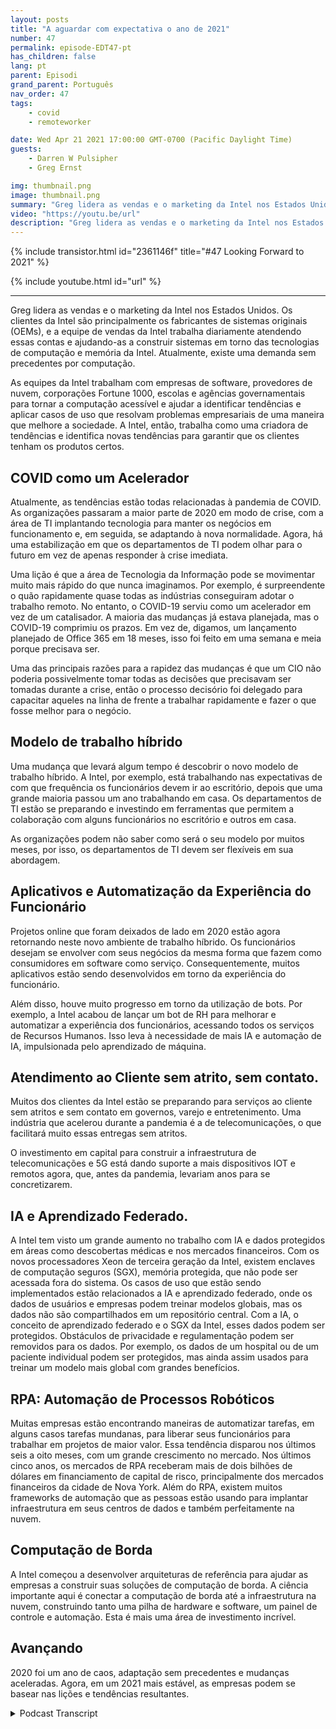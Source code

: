 ```yaml
---
layout: posts
title: "A aguardar com expectativa o ano de 2021"
number: 47
permalink: episode-EDT47-pt
has_children: false
lang: pt
parent: Episodi
grand_parent: Português
nav_order: 47
tags:
    - covid
    - remoteworker

date: Wed Apr 21 2021 17:00:00 GMT-0700 (Pacific Daylight Time)
guests:
    - Darren W Pulsipher
    - Greg Ernst

img: thumbnail.png
image: thumbnail.png
summary: "Greg lidera as vendas e o marketing da Intel nos Estados Unidos. Os clientes da Intel são principalmente os fabricantes de equipamentos originais (OEMs), e a equipe de vendas da Intel trabalha diariamente atendendo essas contas e ajudando-as a construir sistemas em torno das tecnologias de computação e memória da Intel. Atualmente, há uma demanda sem precedentes por computação. As equipes da Intel trabalham com empresas de software, provedores de nuvem, grandes empresas, escolas e agências governamentais para tornar a computação acessível e ajudar a identificar tendências e aplicar casos de uso que resolvam problemas de negócios de uma maneira que melhore a sociedade. Portanto, a Intel trabalha como uma grande influenciadora e identifica novas tendências para garantir que os clientes tenham os produtos certos."
video: "https://youtu.be/url"
description: "Greg lidera as vendas e o marketing da Intel nos Estados Unidos. Os clientes da Intel são principalmente os fabricantes de equipamentos originais (OEMs), e a equipe de vendas da Intel trabalha diariamente atendendo essas contas e ajudando-as a construir sistemas em torno das tecnologias de computação e memória da Intel. Atualmente, há uma demanda sem precedentes por computação. As equipes da Intel trabalham com empresas de software, provedores de nuvem, grandes empresas, escolas e agências governamentais para tornar a computação acessível e ajudar a identificar tendências e aplicar casos de uso que resolvam problemas de negócios de uma maneira que melhore a sociedade. Portanto, a Intel trabalha como uma grande influenciadora e identifica novas tendências para garantir que os clientes tenham os produtos certos."
---
```


<div>
{% include transistor.html id="2361146f" title="#47 Looking Forward to 2021" %}

{% include youtube.html id="url" %}
</div>

---

Greg lidera as vendas e o marketing da Intel nos Estados Unidos. Os clientes da Intel são principalmente os fabricantes de sistemas originais (OEMs), e a equipe de vendas da Intel trabalha diariamente atendendo essas contas e ajudando-as a construir sistemas em torno das tecnologias de computação e memória da Intel. Atualmente, existe uma demanda sem precedentes por computação.

As equipes da Intel trabalham com empresas de software, provedores de nuvem, corporações Fortune 1000, escolas e agências governamentais para tornar a computação acessível e ajudar a identificar tendências e aplicar casos de uso que resolvam problemas empresariais de uma maneira que melhore a sociedade. A Intel, então, trabalha como uma criadora de tendências e identifica novas tendências para garantir que os clientes tenham os produtos certos.

## COVID como um Acelerador

Atualmente, as tendências estão todas relacionadas à pandemia de COVID. As organizações passaram a maior parte de 2020 em modo de crise, com a área de TI implantando tecnologia para manter os negócios em funcionamento e, em seguida, se adaptando à nova normalidade. Agora, há uma estabilização em que os departamentos de TI podem olhar para o futuro em vez de apenas responder à crise imediata.

Uma lição é que a área de Tecnologia da Informação pode se movimentar muito mais rápido do que nunca imaginamos. Por exemplo, é surpreendente o quão rapidamente quase todas as indústrias conseguiram adotar o trabalho remoto. No entanto, o COVID-19 serviu como um acelerador em vez de um catalisador. A maioria das mudanças já estava planejada, mas o COVID-19 comprimiu os prazos. Em vez de, digamos, um lançamento planejado de Office 365 em 18 meses, isso foi feito em uma semana e meia porque precisava ser.

Uma das principais razões para a rapidez das mudanças é que um CIO não poderia possivelmente tomar todas as decisões que precisavam ser tomadas durante a crise, então o processo decisório foi delegado para capacitar aqueles na linha de frente a trabalhar rapidamente e fazer o que fosse melhor para o negócio.

## Modelo de trabalho híbrido

Uma mudança que levará algum tempo é descobrir o novo modelo de trabalho híbrido. A Intel, por exemplo, está trabalhando nas expectativas de com que frequência os funcionários devem ir ao escritório, depois que uma grande maioria passou um ano trabalhando em casa. Os departamentos de TI estão se preparando e investindo em ferramentas que permitem a colaboração com alguns funcionários no escritório e outros em casa.

As organizações podem não saber como será o seu modelo por muitos meses, por isso, os departamentos de TI devem ser flexíveis em sua abordagem.

## Aplicativos e Automatização da Experiência do Funcionário

Projetos online que foram deixados de lado em 2020 estão agora retornando neste novo ambiente de trabalho híbrido. Os funcionários desejam se envolver com seus negócios da mesma forma que fazem como consumidores em software como serviço. Consequentemente, muitos aplicativos estão sendo desenvolvidos em torno da experiência do funcionário.

Além disso, houve muito progresso em torno da utilização de bots. Por exemplo, a Intel acabou de lançar um bot de RH para melhorar e automatizar a experiência dos funcionários, acessando todos os serviços de Recursos Humanos. Isso leva à necessidade de mais IA e automação de IA, impulsionada pelo aprendizado de máquina.

## Atendimento ao Cliente sem atrito, sem contato.

Muitos dos clientes da Intel estão se preparando para serviços ao cliente sem atritos e sem contato em governos, varejo e entretenimento. Uma indústria que acelerou durante a pandemia é a de telecomunicações, o que facilitará muito essas entregas sem atritos.

O investimento em capital para construir a infraestrutura de telecomunicações e 5G está dando suporte a mais dispositivos IOT e remotos agora, que, antes da pandemia, levariam anos para se concretizarem.

## IA e Aprendizado Federado.

A Intel tem visto um grande aumento no trabalho com IA e dados protegidos em áreas como descobertas médicas e nos mercados financeiros. Com os novos processadores Xeon de terceira geração da Intel, existem enclaves de computação seguros (SGX), memória protegida, que não pode ser acessada fora do sistema. Os casos de uso que estão sendo implementados estão relacionados a IA e aprendizado federado, onde os dados de usuários e empresas podem treinar modelos globais, mas os dados não são compartilhados em um repositório central. Com a IA, o conceito de aprendizado federado e o SGX da Intel, esses dados podem ser protegidos. Obstáculos de privacidade e regulamentação podem ser removidos para os dados. Por exemplo, os dados de um hospital ou de um paciente individual podem ser protegidos, mas ainda assim usados para treinar um modelo mais global com grandes benefícios.

## RPA: Automação de Processos Robóticos

Muitas empresas estão encontrando maneiras de automatizar tarefas, em alguns casos tarefas mundanas, para liberar seus funcionários para trabalhar em projetos de maior valor. Essa tendência disparou nos últimos seis a oito meses, com um grande crescimento no mercado. Nos últimos cinco anos, os mercados de RPA receberam mais de dois bilhões de dólares em financiamento de capital de risco, principalmente dos mercados financeiros da cidade de Nova York. Além do RPA, existem muitos frameworks de automação que as pessoas estão usando para implantar infraestrutura em seus centros de dados e também perfeitamente na nuvem.

## Computação de Borda

A Intel começou a desenvolver arquiteturas de referência para ajudar as empresas a construir suas soluções de computação de borda. A ciência importante aqui é conectar a computação de borda até a infraestrutura na nuvem, construindo tanto uma pilha de hardware e software, um painel de controle e automação. Esta é mais uma área de investimento incrível.

## Avançando

2020 foi um ano de caos, adaptação sem precedentes e mudanças aceleradas. Agora, em um 2021 mais estável, as empresas podem se basear nas lições e tendências resultantes.



<details>
<summary> Podcast Transcript </summary>

<p></p>

</details>
